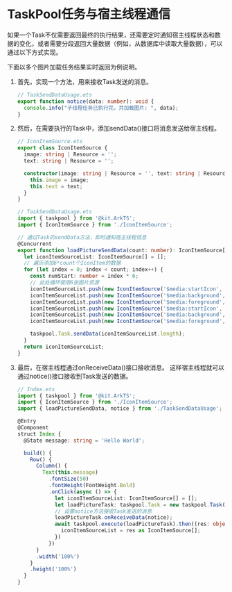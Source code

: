 # TaskPool任务与宿主线程通信

如果一个Task不仅需要返回最终的执行结果，还需要定时通知宿主线程状态和数据的变化，或者需要分段返回大量数据（例如，从数据库中读取大量数据），可以通过以下方式实现。

下面以多个图片加载任务结果实时返回为例说明。

1. 首先，实现一个方法，用来接收Task发送的消息。

   ```ts
   // TaskSendDataUsage.ets
   export function notice(data: number): void {
     console.info("子线程任务已执行完，共加载图片: ", data);
   }
   ```
   <!-- @[receive_task_message](https://gitee.com/openharmony/applications_app_samples/blob/master/code/DocsSample/ArkTS/ArkTsConcurrent/ConcurrentThreadCommunication/InterThreadCommunicationScenario/entry/src/main/ets/managers/TaskSendDataUsage.ets) -->

2. 然后，在需要执行的Task中，添加sendData()接口将消息发送给宿主线程。

   ```ts
   // IconItemSource.ets
   export class IconItemSource {
     image: string | Resource = '';
     text: string | Resource = '';
   
     constructor(image: string | Resource = '', text: string | Resource = '') {
       this.image = image;
       this.text = text;
     }
   }
   ```
   <!-- @[implement_child_thread_task](https://gitee.com/openharmony/applications_app_samples/blob/master/code/DocsSample/ArkTS/ArkTsConcurrent/ConcurrentThreadCommunication/InterThreadCommunicationScenario/entry/src/main/ets/managers/IconItemSource.ets) -->

   ```ts
   // TaskSendDataUsage.ets
   import { taskpool } from '@kit.ArkTS';
   import { IconItemSource } from './IconItemSource';
   
   // 通过Task的sendData方法，即时通知宿主线程信息
   @Concurrent
   export function loadPictureSendData(count: number): IconItemSource[] {
     let iconItemSourceList: IconItemSource[] = [];
     // 遍历添加6*count个IconItem的数据
     for (let index = 0; index < count; index++) {
       const numStart: number = index * 6;
       // 此处循环使用6张图片资源
       iconItemSourceList.push(new IconItemSource('$media:startIcon', `item${numStart + 1}`));
       iconItemSourceList.push(new IconItemSource('$media:background', `item${numStart + 2}`));
       iconItemSourceList.push(new IconItemSource('$media:foreground', `item${numStart + 3}`));
       iconItemSourceList.push(new IconItemSource('$media:startIcon', `item${numStart + 4}`));
       iconItemSourceList.push(new IconItemSource('$media:background', `item${numStart + 5}`));
       iconItemSourceList.push(new IconItemSource('$media:foreground', `item${numStart + 6}`));
   
       taskpool.Task.sendData(iconItemSourceList.length);
     }
     return iconItemSourceList;
   }
   ```
   <!-- @[implement_child_thread_task](https://gitee.com/openharmony/applications_app_samples/blob/master/code/DocsSample/ArkTS/ArkTsConcurrent/ConcurrentThreadCommunication/InterThreadCommunicationScenario/entry/src/main/ets/managers/TaskSendDataUsage.ets) -->

3. 最后，在宿主线程通过onReceiveData()接口接收消息。
   这样宿主线程就可以通过notice()接口接收到Task发送的数据。

   ```ts
   // Index.ets
   import { taskpool } from '@kit.ArkTS';
   import { IconItemSource } from './IconItemSource';
   import { loadPictureSendData, notice } from './TaskSendDataUsage';
   
   @Entry
   @Component
   struct Index {
     @State message: string = 'Hello World';
   
     build() {
       Row() {
         Column() {
           Text(this.message)
             .fontSize(50)
             .fontWeight(FontWeight.Bold)
             .onClick(async () => {
               let iconItemSourceList: IconItemSource[] = [];
               let loadPictureTask: taskpool.Task = new taskpool.Task(loadPictureSendData, 30);
               // 设置notice方法接收Task发送的消息
               loadPictureTask.onReceiveData(notice);
               await taskpool.execute(loadPictureTask).then((res: object) => {
                 iconItemSourceList = res as IconItemSource[];
               })
             })
         }
         .width('100%')
       }
       .height('100%')
     }
   }
   ```
   <!-- @[receive_task_data](https://gitee.com/openharmony/applications_app_samples/blob/master/code/DocsSample/ArkTS/ArkTsConcurrent/ConcurrentThreadCommunication/InterThreadCommunicationScenario/entry/src/main/ets/managers/TaskSendDataUsage.ets) -->
